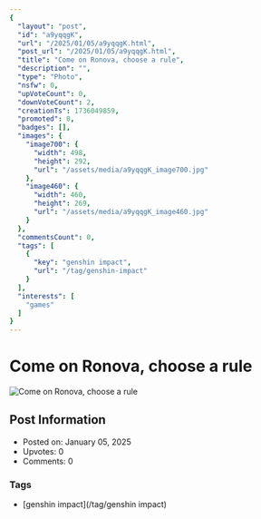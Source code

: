 ```yaml
---
{
  "layout": "post",
  "id": "a9yqqgK",
  "url": "/2025/01/05/a9yqqgK.html",
  "post_url": "/2025/01/05/a9yqqgK.html",
  "title": "Come on Ronova, choose a rule",
  "description": "",
  "type": "Photo",
  "nsfw": 0,
  "upVoteCount": 0,
  "downVoteCount": 2,
  "creationTs": 1736049859,
  "promoted": 0,
  "badges": [],
  "images": {
    "image700": {
      "width": 498,
      "height": 292,
      "url": "/assets/media/a9yqqgK_image700.jpg"
    },
    "image460": {
      "width": 460,
      "height": 269,
      "url": "/assets/media/a9yqqgK_image460.jpg"
    }
  },
  "commentsCount": 0,
  "tags": [
    {
      "key": "genshin impact",
      "url": "/tag/genshin-impact"
    }
  ],
  "interests": [
    "games"
  ]
}
---
```


# Come on Ronova, choose a rule

![Come on Ronova, choose a rule](/assets/media/a9yqqgK_image700.jpg)

## Post Information

- Posted on: January 05, 2025
- Upvotes: 0
- Comments: 0

### Tags

- [genshin impact](/tag/genshin impact)
